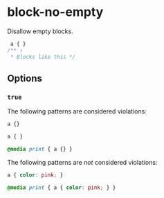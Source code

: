 # block-no-empty

Disallow empty blocks.

```css
 a { }
/** ↑
 * Blocks like this */
```

## Options

### `true`

The following patterns are considered violations:

```css
a {}
```

```css
a { }
```

```css
@media print { a {} }
```

The following patterns are *not* considered violations:

```css
a { color: pink; }
```

```css
@media print { a { color: pink; } }
```
